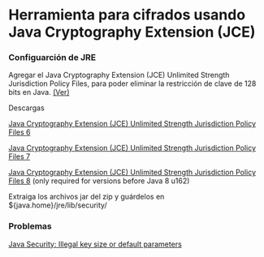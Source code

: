 # Herramienta para cifrados usando Java Cryptography Extension (JCE) 

### Configuarción de JRE 
Agregar el Java Cryptography Extension (JCE) Unlimited Strength Jurisdiction Policy Files, para poder eliminar la restricción de clave de 128 bits en Java. [(Ver)](https://www.javamex.com/tutorials/cryptography/unrestricted_policy_files.shtml) 


Descargas

[Java Cryptography Extension (JCE) Unlimited Strength Jurisdiction Policy Files 6](http://www.oracle.com/technetwork/java/javase/downloads/jce-6-download-429243.html)

[Java Cryptography Extension (JCE) Unlimited Strength Jurisdiction Policy Files 7](http://www.oracle.com/technetwork/java/javase/downloads/jce-7-download-432124.html)

[Java Cryptography Extension (JCE) Unlimited Strength Jurisdiction Policy Files 8](http://www.oracle.com/technetwork/java/javase/downloads/jce8-download-2133166.html) (only required for versions before Java 8 u162)

Extraiga los archivos jar del zip y guárdelos en ${java.home}/jre/lib/security/

### Problemas
[Java Security: Illegal key size or default parameters](https://stackoverflow.com/questions/6481627/java-security-illegal-key-size-or-default-parameters/6481658#6481658)


